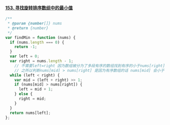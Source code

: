 #### [153. 寻找旋转排序数组中的最小值](https://leetcode-cn.com/problems/find-minimum-in-rotated-sorted-array/)

```javascript
/**
 * @param {number[]} nums
 * @return {number}
 */
var findMin = function (nums) {
  if (nums.length === 0) {
    return -1;
  }
  var left = 0;
  var right = nums.length - 1;
    // 不需要left=right 因为数组被分为了多段有序的数组找到有序的小于nums[right]的当前left即为结果
    // 之所以判断nums[mid] > nums[right] 是因为有序数组的话 nums[mid] 会小于 nums[right] 反转了之后相反
  while (left < right) {
    var mid = (left + right) >> 1;
    if (nums[mid] > nums[right]) {
      left = mid + 1;
    } else {
      right = mid;
    }
  }
  return nums[left];
};
```

